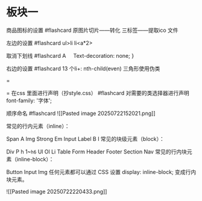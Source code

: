 # 板块一
商品图标的设置 #flashcard
	原图片切片——转化
	三标签——提取ico 文件
<!--ID: 1753170982103-->



左边的设置 #flashcard
ul>li li<a*2>
<!--ID: 1753170982116-->



取消下划线   #flashcard
		A 
		    Text-decoration: none;
		}
<!--ID: 1753171150963-->


 右边的设置 #flashcard
 13 个li+: nth-child(even)
 三角形使用伪类
<!--ID: 1753601063115-->


<!--ID: 1753171150976-->
=



=
在css 里面进行声明（抄style.css） #flashcard
对需要的类选择器进行声明    font-family: '字体';
<!--ID: 1753170982124-->



顺序命名 #flashcard
![[Pasted image 20250722152021.png]]
<!--ID: 1753170982128-->



常见的行内元素（inline）：

Span
A
Img
Strong
Em
Input
Label
B
I
常见的块级元素（block）：

Div
P
h 1~`h6`
Ul
Ol
Li
Table
Form
Header
Footer
Section
Nav
常见的行内块元素（inline-block）：

Button
Input
Img
任何元素都可以通过 CSS 设置 display: inline-block; 变成行内块元素。

![[Pasted image 20250722220433.png]]